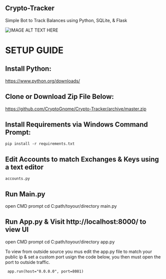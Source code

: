 ## Crypto-Tracker
Simple Bot to Track Balances using Python, SQLite, &amp; Flask


![IMAGE ALT TEXT HERE](https://i.imgur.com/Cx9WaJ7.png)


# SETUP GUIDE

## Install Python: 

https://www.python.org/downloads/

## Clone or Download Zip File Below:

https://github.com/CryptoGnome/Crypto-Tracker/archive/master.zip

## Install Requirements via Windows Command Prompt:

```pip install -r requirements.txt```


## Edit Accounts to match Exchanges & Keys using a text editor

```accounts.py```

## Run Main.py

open CMD prompt
cd C:path/toyour/directory
main.py

## Run App.py & Visit http://localhost:8000/ to view UI

open CMD prompt
cd C:path/toyour/directory
app.py

To view from outside source you mus edit the app.py file to match your public ip & set a custom port usign the code below, you then must open the port to outside traffic.

``` app.run(host="0.0.0.0", port=8081)```
